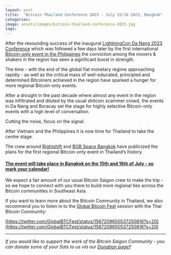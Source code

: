 ```yaml
---
layout: post
title:  "Bitcoin Thailand Conference 2023 - July 15/16 2023, Bangkok"
categories: 
image: assets/images/bitcoin-thailand-conference-2023.jpg
tags:
---
```

After the resounding success of the inaugural [LightningCon Da Nang 2023 Conference](https://news.bitcoinvn.io/lightningcon-2023-da-nang-review-and-footage/ "LightningCon Da Nang 2023 Conference") which was followed a few days later by the first international [Bitcoin-only event in the Philippines](https://twitter.com/BtcRetreat) the conviction among the movers & shakers in the region has seen a significant boost in strength.

The time - with the end of the global fiat monetary regime approaching rapidly - as well as the critical mass of well-educated, principled and determined Bitcoiners achieved in the region have sparked a hunger for more regional Bitcoin-only events.

After a drought in the past decade where almost any event in the region was infiltrated and diluted by the usual shitcoin scammer crowd, the events in Da Nang and Boracay set the stage for highly selective Bitcoin-only events with a high level of conversation.

Cutting the noise, focus on the signal.

After Vietnam and the Philippines it is now time for Thailand to take the centre stage.

The crew around [Rightshift](https://rightshift.to/) and [BOB Space Bangkok](https://www.bobspaces.net/) have publicized the plans for the first regional Bitcoin-only event in Thailand’s history.

#### [The event will take place in Bangkok on the 15th and 16th of July - so mark your calendar!](https://rightshift.to/btc2023/)

We expect a fair amount of our usual Bitcoin Saigon crew to make the trip - so we hope to connect with you there to build more regional ties across the Bitcoin communities in Southeast Asia.

If you want to learn more about the Bitcoin Community in Thailand, we also recommend you to listen in to the [Global Bitcoin Fest](https://www.globalbitcoinfest.com/) session with the Thai Bitcoin Community:

[https://twitter.com/GlobalBTCFest/status/1567209650537250816?s=20](https://twitter.com/GlobalBTCFest/status/1567209650537250816?s=20)

---

*If you would like to support the work of the Bitcoin Saigon Community - you can donate some of your Sats to us via our [Donation page!](https://bitcoinsaigon.org/donate-satoshis)!*